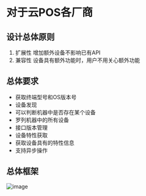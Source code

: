 # 对于云POS各厂商
## 设计总体原则
1. 扩展性
增加额外设备不影响已有API
2. 兼容性
设备具有额外功能时，用户不用关心额外功能

## 总体要求
+ 获取终端型号和OS版本号
+ 设备发现
+ 可以判断机器中是否存在某个设备
+ 罗列机器中的所有设备
+ 接口版本管理
+ 设备特性获取
+ 获取设备具有的特性信息
+ 支持异步操作

## 总体框架
![image](https://github.com/ZhangUP/CloudposSDK/blob/master/docs/%E4%BD%95%E6%80%BB%E6%80%BB%E4%BD%93%E6%A1%86%E6%9E%B6%E5%9B%BE.png)
